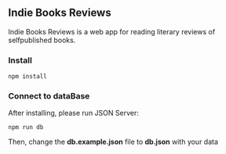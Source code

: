 ## Indie Books Reviews

Indie Books Reviews is a web app for reading literary reviews of selfpublished books.

### Install
```
npm install
```

### Connect to dataBase

After installing, please run JSON Server:

```
npm run db
```

Then, change the **db.example.json** file to **db.json** with your data